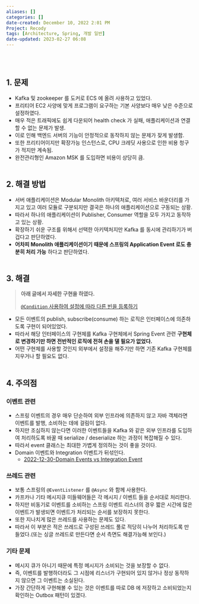 ```yaml
---
aliases: []
categories: []
date-created: December 10, 2022 2:01 PM
Project: Recody
tags: [Architecture, Spring, 개발 일반]
date-updated: 2023-02-27 06:08
---
```

<br><br>
## 1. 문제

- Kafka 및 zookeeper 를 도커로 ECS 에 올려 사용하고 있었다.
- 프리티어 EC2 사양에 맞게 프로그램이 요구하는 기본 사양보다 매우 낮은 수준으로 설정하였다.
- 매우 적은 트래픽에도 쉽게 다운되어 health check 가 실패, 애플리케이션과 연결할 수 없는 문제가 발생.
- 이로 인해 백엔드 서버의 기능이 안정적으로 동작하지 않는 문제가 잦게 발생함.
- 또한 프리티어이지만 확장가능 인스턴스로, CPU 크레딧 사용으로 인한 비용 청구가 적지만 계속됨.
- 완전관리형인 Amazon MSK 를 도입하면 비용이 상당히 큼.
<br><br>
## 2. 해결 방법

- 서버 애플리케이션은 Modular Monolith 아키텍처로, 여러 서비스 바운더리를 가지고 있고 여러 모듈로 구분되지만 결국은 하나의 애플리케이션으로 구동되는 상황.
- 따라서 하나의 애플리케이션이 Publisher, Consumer 역할을 모두 가지고 동작하고 있는 상황.
- 확장하기 쉬운 구조를 위해서 선택한 아키텍처지만 Kafka 를 동시에 관리하기가 버겁다고 판단하였다.
- **어차피 Monolith 애플리케이션이기 때문에 스프링의 Application Event 로도 충분히 처리 가능** 하다고 판단하였다.
<br><br>
## 3. 해결

> **아래 글에서 자세한 구현을 하였다.**
> 
> 
> [`@Condition` 사용하여 설정에 따라 다른 빈을 등록하기](2022-11-22-@Condition%20사용하여%20설정에%20따라%20다른%20빈을%20등록하기.md) 
> 
- 모든 이벤트의 publish, subscribe(consume) 하는 로직은 인터페이스에 의존하도록 구현이 되어있었다.
- 따라서 해당 인터페이스의 구현체를 Kafka 구현체에서 Spring Event 관련 **구현체로 변경하기만 하면 전반적인 로직에 전혀 손을 댈 필요가 없었다.**
- 어떤 구현체를 사용할 것인지 외부에서 설정을 해주기만 하면 기존 Kafka 구현체를 지우거나 할 필요도 없다.
<br><br>
## 4. 주의점

### 이벤트 관련

- 스프링 이벤트의 경우 매우 단순하여 외부 인프라에 의존하지 않고 자바 객체라면 이벤트를 발행, 소비하는 데에 걸림이 없다.
- 하지만 조심하지 않는다면 이러한 이벤트들을 Kafka 와 같은 외부 인프라를 도입하여 처리하도록 바꿀 때 serialize / deserialize 하는 과정이 복잡해질 수 있다.
- 따라서 event 클래스는 최대한 가볍게 정의하는 것이 좋을 것이다.
- Domain 이벤트와 Integration 이벤트가 뒤섞인다.
    - [2022-12-30-Domain Events vs Integration Event](2022-12-30-Domain%20Events%20vs%20Integration%20Event.md)

### 쓰레드 관련

- 보통 스프링의 `@EventListener` 를 `@Async` 와 함께 사용한다.
- 카프카나 기타 메시지큐 미들웨어들은 각 메시지 / 이벤트 들을 순서대로 처리한다.
- 하지만 비동기로 이벤트를 소비하는 스프링 이벤트 리스너의 경우 짧은 시간에 많은 이벤트가 발생되면 이벤트가 처리되는 순서를 보장하지 못한다.
- 또한 지나치게 많은 쓰레드를 사용하는 문제도 있다.
- 따라서 이 부분은 적은 쓰레드로 구성된 쓰레드 풀로 적당히 나누어 처리하도록 만들었다.(또는 싱글 쓰레드로 만든다면 순서 측면도 해결가능해 보인다.)

### 기타 문제

- 메시지 큐가 아니기 때문에 특정 메시지가 소비되는 것을 보장할 수 없다.
- 즉, 이벤트를 발행하더라도 그 시점에 리스너가 구현되어 있지 않거나 정상 동작하지 않으면 그 이벤트는 소실된다.
- 가장 간단하게 구현해볼 수 있는 것은 이벤트를 따로 DB 에 저장하고 소비되었는지 확인하는 Outbox 패턴이 있겠다.